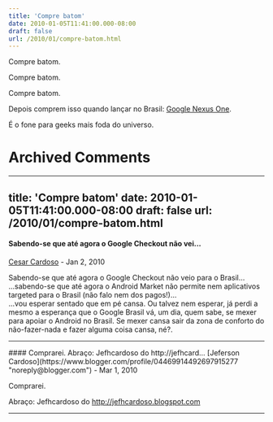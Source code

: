 ```yaml
---
title: 'Compre batom'
date: 2010-01-05T11:41:00.000-08:00
draft: false
url: /2010/01/compre-batom.html
---
```


Compre batom.  
  
  
Compre batom.  
  
  
Compre batom.  
  
  
Depois comprem isso quando lançar no Brasil: [Google Nexus One](http://googleblog.blogspot.com/2010/01/our-new-approach-to-buying-mobile-phone.html).  
  
É o fone para geeks mais foda do universo.
# Archived Comments
---
title: 'Compre batom'
date: 2010-01-05T11:41:00.000-08:00
draft: false
url: /2010/01/compre-batom.html
---

#### Sabendo-se que até agora o Google Checkout não vei...
[Cesar Cardoso](https://www.blogger.com/profile/18013051280920058606 "noreply@blogger.com") - <time datetime="2010-01-05T11:55:37.996-08:00">Jan 2, 2010</time>

Sabendo-se que até agora o Google Checkout não veio para o Brasil...  
...sabendo-se que até agora o Android Market não permite nem aplicativos targeted para o Brasil (não falo nem dos pagos!)...  
...vou esperar sentado que em pé cansa. Ou talvez nem esperar, já perdi a mesmo a esperança que o Google Brasil vá, um dia, quem sabe, se mexer para apoiar o Android no Brasil. Se mexer cansa sair da zona de conforto do não-fazer-nada e fazer alguma coisa cansa, né?.
<hr />
#### Comprarei. Abraço: Jefhcardoso do http://jefhcard...
[Jeferson Cardoso](https://www.blogger.com/profile/04469914492697915277 "noreply@blogger.com") - <time datetime="2010-03-15T07:08:17.911-07:00">Mar 1, 2010</time>

Comprarei.  
  
Abraço: Jefhcardoso do http://jefhcardoso.blogspot.com
<hr />
